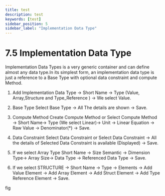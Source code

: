 ```yaml
---
title: test
description: test
keywords: [test]
sidebar_position: 5
sidebar_label: "Implementation Data Type"
---
```


# 7.5 Implementation Data Type

Implementation Data Types is a very generic container and can define almost any data type.In its simplest form, an implementation data type is just a reference to a Base Type with optional data constraint and compute Method.

1. Add Implementation Data Type → Short Name → Type (Value,  Array,Structure and Type_Reference ) → We select Value.

2. Base Type   Select Base Type → All The details are shown → Save.

3. Compute Method  Create Compute Method or Select Compute Method → Short Name→ Type (We select Linear)→ Unit → Linear Equation → Raw Value → Denominator(*) → Save.

4. Data Constraint  Select Data Constraint or Select Data Constraint → All the  details of Selected Data Constraint is available (Displayed) → Save.

5. If we select Array Type  Short Name -> Size Semantic -> Dimension Type→        Array Size→ Data Type → Referenced Data Type → Save.

6.  If we select STRUCTURE → Short Name → Type → Elements → Add Value Element → Add Array Element → Add Struct Element → Add Type Reference Element → Save.

fig
